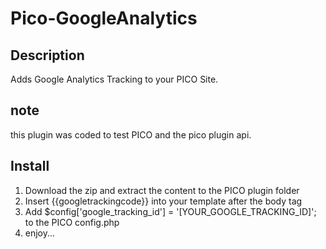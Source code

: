 Pico-GoogleAnalytics
==============

## Description
Adds Google Analytics Tracking to your PICO Site.

## note
this plugin was coded to test PICO and the pico plugin api.

## Install
1. Download the zip and extract the content to the PICO plugin folder
2. Insert {{googletrackingcode}} into your template after the body tag
3. Add $config['google_tracking_id'] = '[YOUR_GOOGLE_TRACKING_ID]'; to the PICO config.php
4. enjoy...



